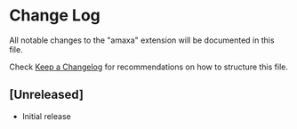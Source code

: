 # Change Log

All notable changes to the "amaxa" extension will be documented in this file.

Check [Keep a Changelog](http://keepachangelog.com/) for recommendations on how to structure this file.

## [Unreleased]

- Initial release